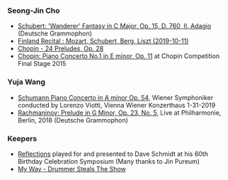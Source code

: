 
### Seong-Jin Cho
- [Schubert: 'Wanderer' Fantasy in C Major, Op. 15, D. 760, II. Adagio](https://youtu.be/CqRv__QKJ68) (Deutsche Grammophon)
- [Finland Recital : Mozart, Schubert, Berg, Liszt (2019-10-11)](https://youtu.be/MP-FHZLP-dA)
- [Chopin - 24 Preludes, Op. 28](https://youtu.be/QWFR9joxbpc)
- [Chopin: Piano Concerto No.1 in E minor, Op. 11](https://youtu.be/614oSsDS734) at Chopin Competition Final Stage 2015

### Yuja Wang
- [Schumann Piano Concerto in A minor Op. 54](https://youtu.be/fWDrJT0s1s8), Wiener Symphoniker conducted by Lorenzo Viotti, Vienna Wiener Konzerthaus 1-31-2019
- [Rachmaninov: Prelude in G Minor, Op. 23, No. 5](https://youtu.be/GhBXx-2PadM), Live at Philharmonie, Berlin, 2018 (Deutsche Grammophon)

### Keepers
- [Reflections](https://youtu.be/xW_D5HHkJnI) played for and presented to Dave Schmidt at his 60th Birthday Celebration Symposium (Many thanks to Jin Pureum)
- [My Way - Drummer Steals The Show](https://youtu.be/a9kPfelTEds)

